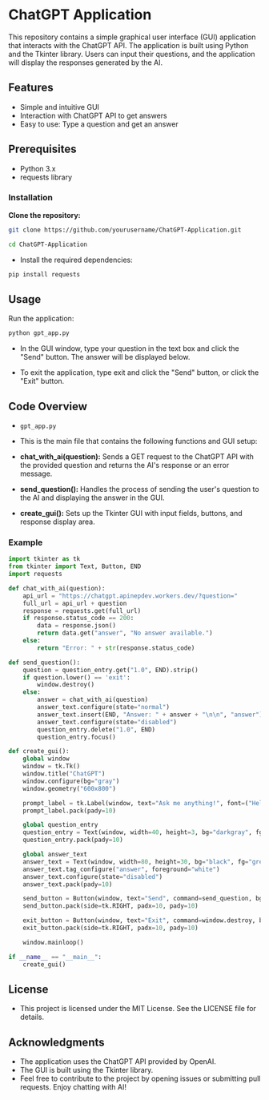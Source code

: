 # ChatGPT Application
This repository contains a simple graphical user interface (GUI) application that interacts with the ChatGPT API. The application is built using Python and the Tkinter library. Users can input their questions, and the application will display the responses generated by the AI.

## Features
- Simple and intuitive GUI
- Interaction with ChatGPT API to get answers
- Easy to use: Type a question and get an answer

## Prerequisites
- Python 3.x
- requests library

### Installation
**Clone the repository:**

```bash
git clone https://github.com/yourusername/ChatGPT-Application.git
```
```bash
cd ChatGPT-Application
```

- Install the required dependencies:
```bash
pip install requests
```

## Usage
Run the application:

```bash
python gpt_app.py
```
- In the GUI window, type your question in the text box and click the "Send" button. The answer will be displayed below.

- To exit the application, type exit and click the "Send" button, or click the "Exit" button.

## Code Overview
- ```gpt_app.py```
- This is the main file that contains the following functions and GUI setup:

- **chat_with_ai(question):** Sends a GET request to the ChatGPT API with the provided question and returns the AI's response or an error message.
- **send_question():**  Handles the process of sending the user's question to the AI and displaying the answer in the GUI.
- **create_gui():** Sets up the Tkinter GUI with input fields, buttons, and response display area.

### Example
```python
import tkinter as tk
from tkinter import Text, Button, END
import requests

def chat_with_ai(question):
    api_url = "https://chatgpt.apinepdev.workers.dev/?question="
    full_url = api_url + question
    response = requests.get(full_url)
    if response.status_code == 200:
        data = response.json()
        return data.get("answer", "No answer available.")
    else:
        return "Error: " + str(response.status_code)

def send_question():
    question = question_entry.get("1.0", END).strip()
    if question.lower() == 'exit':
        window.destroy()
    else:
        answer = chat_with_ai(question)
        answer_text.configure(state="normal")
        answer_text.insert(END, "Answer: " + answer + "\n\n", "answer")
        answer_text.configure(state="disabled")
        question_entry.delete("1.0", END)
        question_entry.focus()

def create_gui():
    global window
    window = tk.Tk()
    window.title("ChatGPT")
    window.configure(bg="gray")
    window.geometry("600x800")

    prompt_label = tk.Label(window, text="Ask me anything!", font=("Helvetica", 20), bg="gray", fg="black")
    prompt_label.pack(pady=10)

    global question_entry
    question_entry = Text(window, width=40, height=3, bg="darkgray", fg="black")
    question_entry.pack(pady=10)

    global answer_text
    answer_text = Text(window, width=80, height=30, bg="black", fg="green")
    answer_text.tag_configure("answer", foreground="white")
    answer_text.configure(state="disabled")
    answer_text.pack(pady=10)

    send_button = Button(window, text="Send", command=send_question, bg="gray", fg="black")
    send_button.pack(side=tk.RIGHT, padx=10, pady=10)

    exit_button = Button(window, text="Exit", command=window.destroy, bg="gray", fg="black")
    exit_button.pack(side=tk.RIGHT, padx=10, pady=10)

    window.mainloop()

if __name__ == "__main__":
    create_gui()
```

## License
- This project is licensed under the MIT License. See the LICENSE file for details.

## Acknowledgments
- The application uses the ChatGPT API provided by OpenAI.
- The GUI is built using the Tkinter library.
- Feel free to contribute to the project by opening issues or submitting pull requests. Enjoy chatting with AI!